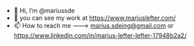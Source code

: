 - 👤 Hi, I’m @mariussde
- 🌱 you can see my work at https://www.mariuslefter.com/
- 📫 How to reach me ---> marius.sdeing@gmail.com or https://www.linkedin.com/in/marius-lefter-lefter-17948b2a2/
